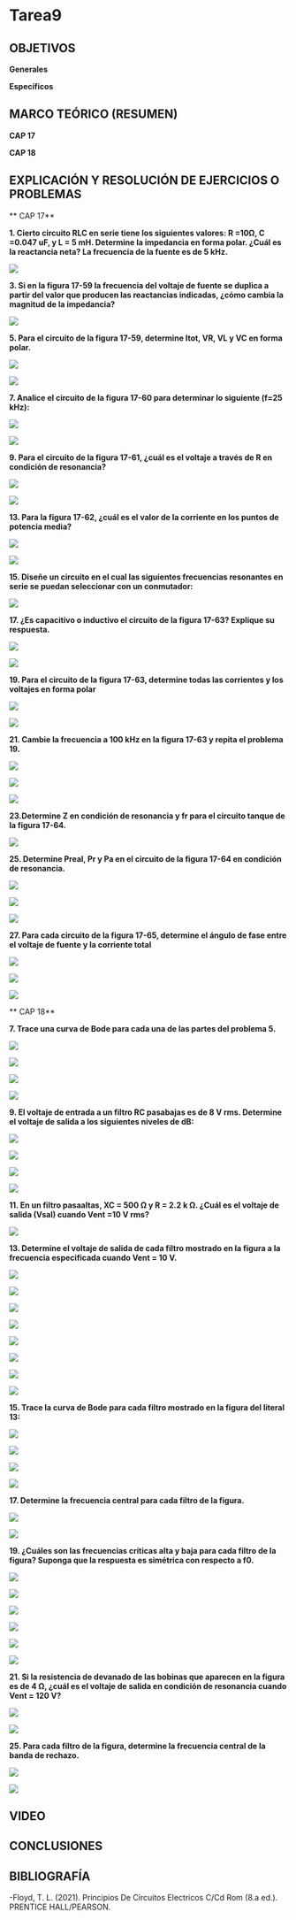 # Tarea9

## OBJETIVOS

**Generales**


**Específicos**



## MARCO TEÓRICO (RESUMEN)

**CAP 17**



**CAP 18**




## EXPLICACIÓN Y RESOLUCIÓN DE EJERCICIOS O PROBLEMAS


** CAP 17**

**1. Cierto circuito RLC en serie tiene los siguientes valores: R =10Ω, C =0.047 uF, y L = 5 mH. Determine la impedancia en forma polar. ¿Cuál es la reactancia neta? La frecuencia de la fuente es de 5 kHz.**

![](https://github.com/bavargas5/Tarea9/blob/main/IMG%20BN/1.png)

**3. Si en la figura 17-59 la frecuencia del voltaje de fuente se duplica a partir del valor que producen las reactancias indicadas, ¿cómo cambia la magnitud de la impedancia?**

![](https://github.com/bavargas5/Tarea9/blob/main/IMG%20BN/2.png)

**5. Para el circuito de la figura 17-59, determine Itot, VR, VL y VC en forma polar.**

![](https://github.com/bavargas5/Tarea9/blob/main/IMG%20BN/3.png)

![](https://github.com/bavargas5/Tarea9/blob/main/IMG%20BN/4.png)

**7. Analice el circuito de la figura 17-60 para determinar lo siguiente (f=25 kHz):**

![](https://github.com/bavargas5/Tarea9/blob/main/IMG%20BN/5.png)

![](https://github.com/bavargas5/Tarea9/blob/main/IMG%20BN/6.png)

**9. Para el circuito de la figura 17-61, ¿cuál es el voltaje a través de R en condición de resonancia?**

![](https://github.com/bavargas5/Tarea9/blob/main/IMG%20BN/7.png)

![](https://github.com/bavargas5/Tarea9/blob/main/IMG%20BN/8.png)

**13. Para la figura 17-62, ¿cuál es el valor de la corriente en los puntos de potencia media?**

![](https://github.com/bavargas5/Tarea9/blob/main/IMG%20BN/9.png)

![](https://github.com/bavargas5/Tarea9/blob/main/IMG%20BN/10.png)

**15. Diseñe un circuito en el cual las siguientes frecuencias resonantes en serie se puedan seleccionar con un conmutador:**

![](https://github.com/bavargas5/Tarea9/blob/main/IMG%20BN/11.png)

**17. ¿Es capacitivo o inductivo el circuito de la figura 17-63? Explique su respuesta.**

![](https://github.com/bavargas5/Tarea9/blob/main/IMG%20BN/12.png)

![](https://github.com/bavargas5/Tarea9/blob/main/IMG%20BN/13.png)

**19. Para el circuito de la figura 17-63, determine todas las corrientes y los voltajes en forma polar**

![](https://github.com/bavargas5/Tarea9/blob/main/IMG%20BN/14.png)

![](https://github.com/bavargas5/Tarea9/blob/main/IMG%20BN/15.png)

**21. Cambie la frecuencia a 100 kHz en la figura 17-63 y repita el problema 19.**

![](https://github.com/bavargas5/Tarea9/blob/main/IMG%20BN/16.png)

![](https://github.com/bavargas5/Tarea9/blob/main/IMG%20BN/17.png)

![](https://github.com/bavargas5/Tarea9/blob/main/IMG%20BN/18.png)

**23.Determine Z en condición de resonancia y fr para el circuito tanque de la figura 17-64.**

![](https://github.com/bavargas5/Tarea9/blob/main/IMG%20BN/19.png)

**25. Determine Preal, Pr y Pa en el circuito de la figura 17-64 en condición de resonancia.**

![](https://github.com/bavargas5/Tarea9/blob/main/IMG%20BN/21.png)

![](https://github.com/bavargas5/Tarea9/blob/main/IMG%20BN/21.png)

![](https://github.com/bavargas5/Tarea9/blob/main/IMG%20BN/22.png)

**27. Para cada circuito de la figura 17-65, determine el ángulo de fase entre el voltaje de fuente y la corriente total**

![](https://github.com/bavargas5/Tarea9/blob/main/IMG%20BN/23.png)

![](https://github.com/bavargas5/Tarea9/blob/main/IMG%20BN/24.png)

![](https://github.com/bavargas5/Tarea9/blob/main/IMG%20BN/25.png)

** CAP 18**

**7. Trace una curva de Bode para cada una de las partes del problema 5.**

![](https://github.com/bavargas5/Tarea9/blob/main/IMG%20BV/1.png)

![](https://github.com/bavargas5/Tarea9/blob/main/IMG%20BV/2.png)

![](https://github.com/bavargas5/Tarea9/blob/main/IMG%20BV/3.png)

![](https://github.com/bavargas5/Tarea9/blob/main/IMG%20BV/4.png)

**9. El voltaje de entrada a un filtro RC pasabajas es de 8 V rms. Determine el voltaje de salida a los siguientes niveles de dB:**

![](https://github.com/bavargas5/Tarea9/blob/main/IMG%20BV/5.png)

![](https://github.com/bavargas5/Tarea9/blob/main/IMG%20BV/6.png)

![](https://github.com/bavargas5/Tarea9/blob/main/IMG%20BV/7.png)

![](https://github.com/bavargas5/Tarea9/blob/main/IMG%20BV/8.png)

**11. En un filtro pasaaltas, XC = 500 Ω y R = 2.2 k Ω. ¿Cuál es el voltaje de salida (Vsal) cuando Vent =10 V rms?**

![](https://github.com/bavargas5/Tarea9/blob/main/IMG%20BV/9.png)

**13. Determine el voltaje de salida de cada filtro mostrado en la figura a la frecuencia especificada cuando Vent = 10 V.**

![](https://github.com/bavargas5/Tarea9/blob/main/IMG%20BV/10.png)

![](https://github.com/bavargas5/Tarea9/blob/main/IMG%20BV/11.png)

![](https://github.com/bavargas5/Tarea9/blob/main/IMG%20BV/12.png)

![](https://github.com/bavargas5/Tarea9/blob/main/IMG%20BV/13.png)

![](https://github.com/bavargas5/Tarea9/blob/main/IMG%20BV/14.png)

![](https://github.com/bavargas5/Tarea9/blob/main/IMG%20BV/15.png)

![](https://github.com/bavargas5/Tarea9/blob/main/IMG%20BV/16.png)

![](https://github.com/bavargas5/Tarea9/blob/main/IMG%20BV/17.png)

**15. Trace la curva de Bode para cada filtro mostrado en la figura del literal 13:**

![](https://github.com/bavargas5/Tarea9/blob/main/IMG%20BV/18.png)

![](https://github.com/bavargas5/Tarea9/blob/main/IMG%20BV/19.png)

![](https://github.com/bavargas5/Tarea9/blob/main/IMG%20BV/20.png)

![](https://github.com/bavargas5/Tarea9/blob/main/IMG%20BV/21.png)

**17. Determine la frecuencia central para cada filtro de la figura.**

![](https://github.com/bavargas5/Tarea9/blob/main/IMG%20BV/22.png)

![](https://github.com/bavargas5/Tarea9/blob/main/IMG%20BV/23.png)

**19. ¿Cuáles son las frecuencias críticas alta y baja para cada filtro de la figura? Suponga que la respuesta es simétrica con respecto a f0.**

![](https://github.com/bavargas5/Tarea9/blob/main/IMG%20BV/24.png)

![](https://github.com/bavargas5/Tarea9/blob/main/IMG%20BV/25.png)

![](https://github.com/bavargas5/Tarea9/blob/main/IMG%20BV/26.png)

![](https://github.com/bavargas5/Tarea9/blob/main/IMG%20BV/27.png)

![](https://github.com/bavargas5/Tarea9/blob/main/IMG%20BV/28.png)

![](https://github.com/bavargas5/Tarea9/blob/main/IMG%20BV/29.png)

**21. Si la resistencia de devanado de las bobinas que aparecen en la figura es de 4 Ω, ¿cuál es el voltaje de salida en condición de resonancia cuando Vent = 120 V?**

![](https://github.com/bavargas5/Tarea9/blob/main/IMG%20BV/30.png)

![](https://github.com/bavargas5/Tarea9/blob/main/IMG%20BV/31.png)

**25. Para cada filtro de la figura, determine la frecuencia central de la banda de rechazo.**

![](https://github.com/bavargas5/Tarea9/blob/main/IMG%20BV/32.png)

![](https://github.com/bavargas5/Tarea9/blob/main/IMG%20BV/33.png)

## VIDEO



## CONCLUSIONES



## BIBLIOGRAFÍA


-Floyd, T. L. (2021). Principios De Circuitos Electricos C/Cd Rom (8.a ed.). PRENTICE HALL/PEARSON.


